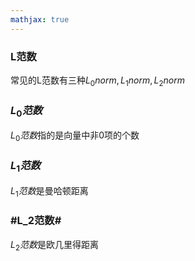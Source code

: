 ```yaml
---
mathjax: true
---
```


### L范数
常见的L范数有三种$L_0 norm,L_1 norm,L_2 norm$

### $L_0范数$
$L_0范数$指的是向量中非0项的个数

### $L_1范数$
$L_1范数$是曼哈顿距离

### #L_2范数#
$L_2范数$是欧几里得距离
